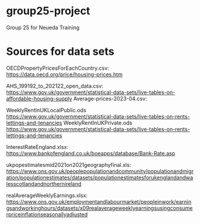# group25-project
Group 25 for Neueda Training


# Sources for data sets

OECDPropertyPricesForEachCountry.csv: https://data.oecd.org/price/housing-prices.htm 

AHS_199192_to_202122_open_data.csv: https://www.gov.uk/government/statistical-data-sets/live-tables-on-affordable-housing-supply
Average-prices-2023-04.csv: 


WeeklyRentInUKLocalPublic.ods https://www.gov.uk/government/statistical-data-sets/live-tables-on-rents-lettings-and-tenancies
WeeklyRentInUKPrivate.ods https://www.gov.uk/government/statistical-data-sets/live-tables-on-rents-lettings-and-tenancies


InterestRateEngland.xlsx: https://www.bankofengland.co.uk/boeapps/database/Bank-Rate.asp 

ukpopestimatesmid2021on2021geographyfinal.xls: https://www.ons.gov.uk/peoplepopulationandcommunity/populationandmigration/populationestimates/datasets/populationestimatesforukenglandandwalesscotlandandnorthernireland

realAverageWeeklyEarnings.xlsx: https://www.ons.gov.uk/employmentandlabourmarket/peopleinwork/earningsandworkinghours/datasets/x09realaverageweeklyearningsusingconsumerpriceinflationseasonallyadjusted 